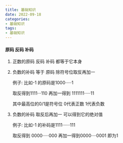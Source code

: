 ```yaml
---
title: 基础知识
date: 2022-09-18
categories:
- 基础知识
tags:
- 基础知识
---
```




#### 原码 反码 补码

 1. 正数的原码 反码 补码 都等于它本身

 2. 负数的补码  等于 原码 除符号位取反再加一 <!-- more -->

    例子: 比如-1 的原码是1000·····1  	

    取反得到1111···110	再加一得到 1111111·····11  

    其中最高位的0/1是符号位  0代表正数 1代表负数

 3. 负数的补码   取反后再加一   可以得到它的绝对值

    例子: 比如-1  的补码是1111······111

    取反得到 0000·····000   再加一得到0000····0001  即为1
